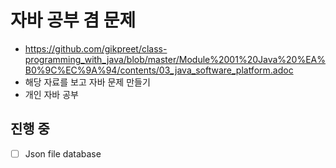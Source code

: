 # 자바 공부 겸 문제

- https://github.com/gikpreet/class-programming_with_java/blob/master/Module%2001%20Java%20%EA%B0%9C%EC%9A%94/contents/03_java_software_platform.adoc
- 해당 자료를 보고 자바 문제 만들기
- 개인 자바 공부

## 진행 중
- [ ] Json file database